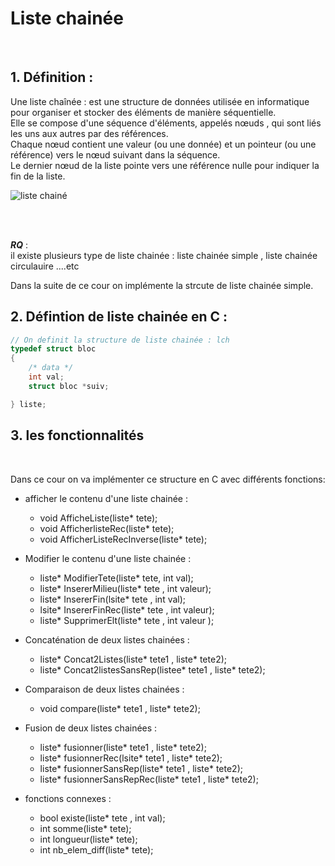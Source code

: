 # Liste chainée 
<br>


## 1. Définition :

Une liste chaînée : est une structure de données utilisée en informatique pour organiser et stocker des éléments de manière séquentielle. 
<br>
Elle se compose d'une séquence d'éléments, appelés nœuds , qui sont liés les uns aux autres par des références.
<br>
Chaque nœud contient une valeur (ou une donnée) et un pointeur (ou une référence) vers le nœud suivant dans la séquence. 
<br>
Le dernier nœud de la liste pointe vers une référence nulle pour indiquer la fin de la liste.

![liste chainé](OIP.jpeg)

<br>
<br>

***RQ*** : <br>
il existe plusieurs type de liste chainée : liste chainée simple , liste chainée circulauire ....etc 

Dans la suite de ce cour on implémente la strcute de liste chainée simple.

## 2. Défintion de liste chainée en C :


```c
// On definit la structure de liste chainée : lch
typedef struct bloc
{
    /* data */
    int val;
    struct bloc *suiv;

} liste;
```

## 3. les fonctionnalités

<br>

Dans ce cour on va implémenter ce structure en C avec différents fonctions:

* afficher le contenu d'une liste chainée : 
    * void AfficheListe(liste* tete);
    * void AfficherlisteRec(liste* tete);
    * void AfficherListeRecInverse(liste* tete);

* Modifier le contenu d'une liste chainée : 
    * liste* ModifierTete(liste* tete, int val);
    * liste* InsererMilieu(liste* tete , int valeur);
    * liste* InsererFin(lsite* tete , int val);
    * lsite* InsererFinRec(liste* tete , int valeur);
    * liste* SupprimerElt(liste* tete , int valeur );

* Concaténation de deux listes chainées  : 
    * liste* Concat2Listes(liste* tete1 , liste* tete2);
    * liste* Concat2listesSansRep(listee* tete1 , liste* tete2);

* Comparaison de deux listes chainées : 
    * void compare(liste* tete1 , liste* tete2);

* Fusion de deux listes chainées : 
    * liste* fusionner(liste* tete1 , liste* tete2);
    * liste* fusionnerRec(lsite* tete1 , liste* tete2);
    * liste* fusionnerSansRep(liste* tete1 , liste* tete2);
    * liste* fusionnerSansRepRec(liste* tete1 , liste* tete2);

* fonctions connexes  : 
    * bool existe(liste*  tete , int val);
    * int somme(liste* tete);
    * int longueur(liste* tete);
    * int nb_elem_diff(liste* tete);